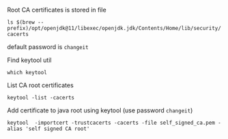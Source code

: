 Root CA certificates is stored in file

`ls $(brew --prefix)/opt/openjdk@11/libexec/openjdk.jdk/Contents/Home/lib/security/cacerts`

default password is `changeit`


Find keytool util

```shell
which keytool
```

List CA root certificates

```shell
keytool -list -cacerts
```

Add certificate to java root using keytool (use password `changeit`)

```shell
keytool  -importcert -trustcacerts -cacerts -file self_signed_ca.pem -alias 'self signed CA root'

```
